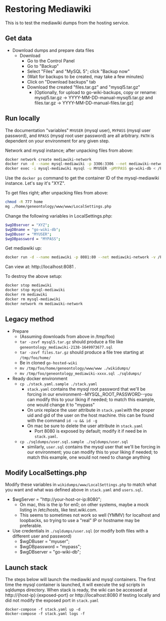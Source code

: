 # Restoring Mediawiki

This is to test the mediawiki dumps from the hosting service.

## Get data

- Download dumps and prepare data files
  - Download
	- Go to the Control Panel
	- Go to "Backup"
	- Select "Files" and "MySQL 5"; click "Backup now"
	- (Wait for backups to be created, may take a few minutes)
	- Click on "Download backups" tab
	- Download the created "files.tar.gz" and "mysql5.tar.gz"
        - [Optionally, for upload to go-wiki-backups, copy or rename: mysql5.tar.gz -> YYYY-MM-DD-manual-mysql5.tar.gz and files.tar.gz -> YYYY-MM-DD-manual-files.tar.gz]

## Run locally

The documentation "variables" `MYUSER` (mysql user), `MYPASS` (mysql
user password), and `RPASS` (mysql root user password) are all
arbitrary. `PATH` is dependent on your environment for any given step.

Network and mysql instance; after unpacking files from above:

```bash
docker network create mediawiki-network
docker run -d --name mysql-mediawiki -p 3306:3306 --net mediawiki-network -e MYSQL_ROOT_PASSWORD=RPASS -e MYSQL_DATABASE=go-wiki-db -e MYSQL_USER=MYUSER -e MYSQL_PASSWORD=MYPASS mysql:5.7
docker exec -i mysql-mediawiki mysql -u MYUSER -pMYPASS go-wiki-db < /PATH/geneontology_mediawiki-54671-1743530370.sql
```

Use the `docker ps` command to get the container ID of the
mysql-mediawiki instance. Let's say it's "XYZ".

To get files right; after unpacking files from above:

```bash
chmod -R 777 home
mg ./home/geneontology/www/www/LocalSettings.php
```
Change the following variables in LocalSettings.php:

```bash
$wgDBserver = "XYZ";
$wgDBname = "go-wiki-db";
$wgDBuser = "MYUSER";
$wgDBpassword = "MYPASS";
```

Get mediawiki up:

```bash
docker run -d --name mediawiki -p 8081:80 --net mediawiki-network -v /PATH/home/geneontology/www/www:/var/www/html mediawiki
```

Can view at: http://localhost:8081 .

To destroy the above setup:

```bash
docker stop mediawiki
docker stop mysql-mediawiki
docker rm mediawiki
docker rm mysql-mediawiki
docker network rm mediawiki-network
```

## Legacy method

  - Prepare
	- (Assuming downloads from above in /tmp/foo)
	- `tar -zxvf mysql5.tar.gz` should produce a file like `geneontology_mediawiki-2138-1649973677.sql`
	- `tar -zxvf files.tar.gz` should produce a file tree starting at `/tmp/foo/home/`
	- Be in cloned `go-hosted-wiki`
    - `mv /tmp/foo/home/geneontology/www/www ./wikidumps/`
    - `mv /tmp/foo/geneontology_mediawiki-xxxx.sql ./sqldumps/`
- Ready docker environment
  - `cp ./stack.yaml.sample ./stack.yaml`
	- `stack.yaml` contains the mysql root password that we'll be forcing in our environment--MYSQL\_ROOT\_PASSWORD--you can modify this to your liking if needed; to match this example, one would change it to "mypass"
	- On unix replace the user attribute in `stack.yaml`with the proper uid and gid of the user on the host machine. this can be found with the command `id -u && id -g`
	- On mac be sure to delete the user attribute in `stack.yaml`
        - Port 8080 is exposed by default; modify it if need be in `stack.yaml`.
  - `cp ./sqldumps/user.sql.sample ./sqldumps/user.sql`
	- similarly, `user.sql` contains the mysql user that we'll be forcing in our environment; you can modify this to your liking if needed; to match this example, one would not need to change anything

## Modify LocalSettings.php

Modify these variables in `wikidumps/www/LocalSettings.php` to match what you want and what was defined above in `stack.yaml` and `users.sql`.

- $wgServer = "http://your-host-or-ip:8080";
  - On mac, this is the ip for en0; on other systems, maybe a mock listing in /etc/hosts, like test.wiki.com.
  - This seems to sometimes not work so well (YMMV) for localhost and loopbacks, so trying to use a "real" IP or hostname may be preferable.
- Use credentials in `./sqldumps/user.sql` (or modify both files with a different user and password)
  - $wgDBuser = "myuser";
  - $wgDBpassword = "mypass";
  - $wgDBserver = "go-wiki-db";

## Launch stack

The steps below  will launch the mediawiki and mysql containers. The first time the mysql container is launched,
it will execute the sql scripts in sqldumps directory. When stack is ready, the wiki can be accessed at
http://{host-ip}:{exposed-port} or http://localhost:8080 if testing locally and did not modify the exposed port
in `stack.yaml`

```
docker-compose -f stack.yaml up -d
docker-compose -f stack.yaml logs -f
```
